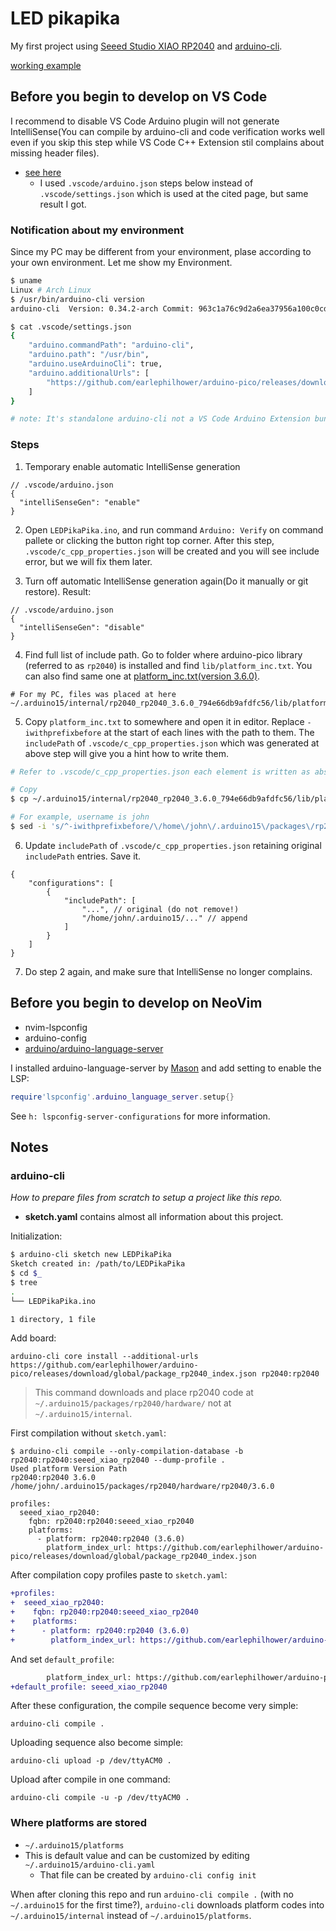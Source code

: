 # LED pikapika

My first project using [Seeed Studio XIAO RP2040](https://www.seeedstudio.com/XIAO-RP2040-v1-0-p-5026.html) and [arduino-cli](https://github.com/arduino/arduino-cli).

[working example](https://github.com/h-takeyeah/LEDPikaPika/assets/61489178/15299cf7-28d6-4e94-8231-62c5e15c0c9d)

## Before you begin to develop on VS Code
I recommend to disable VS Code Arduino plugin will not generate IntelliSense(You can compile by arduino-cli and code verification works well even if you skip this step while VS Code C++ Extension stil complains about missing header files).

- [see here](https://github.com/earlephilhower/arduino-pico/issues/753)
  - I used `.vscode/arduino.json` steps below instead of `.vscode/settings.json` which is used at the cited page, but same result I got.

### Notification about my environment
Since my PC may be different from your environment, plase according to your own environment. Let me show my Environment.
```bash
$ uname
Linux # Arch Linux
$ /usr/bin/arduino-cli version
arduino-cli  Version: 0.34.2-arch Commit: 963c1a76c9d2a6ea37956a100c0cd8070260208f Date:

$ cat .vscode/settings.json
{
    "arduino.commandPath": "arduino-cli",
    "arduino.path": "/usr/bin",
    "arduino.useArduinoCli": true,
    "arduino.additionalUrls": [
        "https://github.com/earlephilhower/arduino-pico/releases/download/global/package_rp2040_index.json"
    ]
}

# note: It's standalone arduino-cli not a VS Code Arduino Extension bundled one.
```

### Steps
1. Temporary enable automatic IntelliSense generation
```jsonc
// .vscode/arduino.json
{
  "intelliSenseGen": "enable"
}
```

2. Open `LEDPikaPika.ino`, and run command `Arduino: Verify` on command pallete or clicking the button right top corner. After this step, `.vscode/c_cpp_properties.json` will be created and you will see include error, but we will fix them later.

3. Turn off automatic IntelliSense generation again(Do it manually or git restore). Result:
```jsonc
// .vscode/arduino.json
{
  "intelliSenseGen": "disable"
}
```

4. Find full list of include path. Go to folder where arduino-pico library (referred to as `rp2040`) is installed and find `lib/platform_inc.txt`. You can also find same one at [platform_inc.txt(version 3.6.0)](https://github.com/earlephilhower/arduino-pico/blob/3.6.0/lib/platform_inc.txt).
```plain
# For my PC, files was placed at here
~/.arduino15/internal/rp2040_rp2040_3.6.0_794e66db9afdfc56/lib/platform_inc.txt
```

5. Copy `platform_inc.txt` to somewhere and open it in editor. Replace `-iwithprefixbefore` at the start of each lines with the path to them. The `includePath` of `.vscode/c_cpp_properties.json` which was generated at above step will give you a hint how to write them.
```bash
# Refer to .vscode/c_cpp_properties.json each element is written as absolute path. So we must replace the prefix `-iwithprefixbefore` with path to the folder.

# Copy
$ cp ~/.arduino15/internal/rp2040_rp2040_3.6.0_794e66db9afdfc56/lib/platform_inc.txt /tmp/platform_inc.txt

# For example, username is john
$ sed -i 's/^-iwithprefixbefore/\/home\/john\/.arduino15\/packages\/rp2040\/hardware\/rp2040\/3.6.0/' /tmp/platform_inc.txt
```

6. Update `includePath` of `.vscode/c_cpp_properties.json` retaining original `includePath` entries. Save it.
```jsonc
{
    "configurations": [
        {
            "includePath": [
                "...", // original (do not remove!)
                "/home/john/.arduino15/..." // append
            ]
        }
    ]
}
```

7. Do step 2 again, and make sure that IntelliSense no longer complains.

## Before you begin to develop on NeoVim
- nvim-lspconfig
- arduino-config
- [arduino/arduino-language-server](https://github.com/arduino/arduino-language-server)

I installed arduino-language-server by [Mason](https://github.com/williamboman/mason.nvim) and add setting to enable the LSP:
```lua
require'lspconfig'.arduino_language_server.setup{}
```

See `h: lspconfig-server-configurations` for more information.

## Notes

### arduino-cli
_How to prepare files from scratch to setup a project like this repo._

- **sketch.yaml** contains almost all information about this project.

Initialization:
```bash
$ arduino-cli sketch new LEDPikaPika
Sketch created in: /path/to/LEDPikaPika
$ cd $_
$ tree
.
└── LEDPikaPika.ino

1 directory, 1 file
```

Add board:
```plain
arduino-cli core install --additional-urls https://github.com/earlephilhower/arduino-pico/releases/download/global/package_rp2040_index.json rp2040:rp2040
```

> This command downloads and place rp2040 code at `~/.arduino15/packages/rp2040/hardware/` not at `~/.arduino15/internal`.

First compilation without `sketch.yaml`:
```plain
$ arduino-cli compile --only-compilation-database -b rp2040:rp2040:seeed_xiao_rp2040 --dump-profile .
Used platform Version Path
rp2040:rp2040 3.6.0   /home/john/.arduino15/packages/rp2040/hardware/rp2040/3.6.0

profiles:
  seeed_xiao_rp2040:
    fqbn: rp2040:rp2040:seeed_xiao_rp2040
    platforms:
      - platform: rp2040:rp2040 (3.6.0)
        platform_index_url: https://github.com/earlephilhower/arduino-pico/releases/download/global/package_rp2040_index.json
```

After compilation copy profiles paste to `sketch.yaml`:
```diff
+profiles:
+  seeed_xiao_rp2040:
+    fqbn: rp2040:rp2040:seeed_xiao_rp2040
+    platforms:
+      - platform: rp2040:rp2040 (3.6.0)
+        platform_index_url: https://github.com/earlephilhower/arduino-pico/releases/download/global/package_rp2040_index.json
```

And set `default_profile`:
```diff
        platform_index_url: https://github.com/earlephilhower/arduino-pico/releases/download/global/package_rp2040_index.json
+default_profile: seeed_xiao_rp2040
```

After these configuration, the compile sequence become very simple:
```plain
arduino-cli compile .
```

Uploading sequence also become simple:
```plain
arduino-cli upload -p /dev/ttyACM0 .
```

Upload after compile in one command:
```plain
arduino-cli compile -u -p /dev/ttyACM0 .
```

### Where platforms are stored
- `~/.arduino15/platforms`
- This is default value and can be customized by editing `~/.arduino15/arduino-cli.yaml`
  - That file can be created by `arduino-cli config init`

When after cloning this repo and run `arduino-cli compile .` (with no `~/.arduino15` for the first time?), `arduino-cli` downloads platform codes into `~/.arduino15/internal` instead of `~/.arduino15/platforms`.
